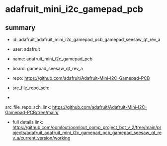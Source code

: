# adafruit_mini_i2c_gamepad_pcb
 
## summary 
* id: adafruit_adafruit_mini_i2c_gamepad_pcb_gamepad_seesaw_qt_rev_a
* user: adafruit
* name: adafruit_mini_i2c_gamepad_pcb
* board: gamepad_seesaw_qt_rev_a
* repo: https://github.com/adafruit/Adafruit-Mini-I2C-Gamepad-PCB



* src_file_repo_sch: 
*
 src_file_repo_sch_link: https://github.com/adafruit/Adafruit-Mini-I2C-Gamepad-PCB/tree/main/
* full details link: https://github.com/oomlout/oomlout_oomp_project_bot_v_2/tree/main/projects/adafruit_adafruit_mini_i2c_gamepad_pcb_gamepad_seesaw_qt_rev_a/current_version/working  






